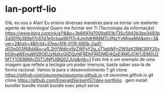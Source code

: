 # lan-portf-lio
Olá, eu sou o Alan!
Eu ensino diversas maneiras para se tornar um exelente agente de tecnologia!
Quero me formar em TI (Tecnologia da informação)
https://www.bing.com/ck/a?!&&p=3b6697d7009a651b735c5942b3be3493b2d301fe389bf7c67d7e0cbaa96117c4JmltdHM9MTc0NzYxMjgwMA&ptn=3&ver=2&hsh=4&fclid=37eec5f8-013f-690b-2ad1-d02e003f68d4&u=a1L2ltYWdlcy9zZWFyY2g_cT1pbWFnZW5zK2RlK3RlY25vbG9naWEmaWQ9OEUzNzkzQjlDQzNFRDhFRjlDMEI4QzE4M0JCNTJEM0U2MTY1OERBMyZGT1JNPUlBQ0ZJUg&ntb=1
Este link e um exemplo de uma imagem que reflete a teclogia um poder imensos, basta saber usa-la de forma racional.
Vamos lá para o desenvolvimento ?
git clone https://github.com/seunome/seunome.github.io
cd seunome.github.io
git clone https://github.com/EmeraldSerpent57/dev-portfolio .
gem install bundler
bundle install
bundle exec jekyll serve
